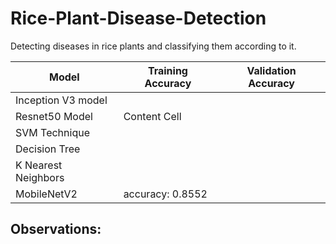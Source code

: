 # Rice-Plant-Disease-Detection
Detecting diseases in rice plants and classifying them according to it.

| Model  | Training Accuracy | Validation Accuracy |
| ------------- | ------------- | ------------|
| Inception V3 model  |    |        |
| Resnet50 Model  | Content Cell  |      |
| SVM Technique |                 |       |
| Decision Tree |              |          |
| K Nearest Neighbors |         |        |
| MobileNetV2 |   accuracy: 0.8552     |        |

## Observations:
 
 
